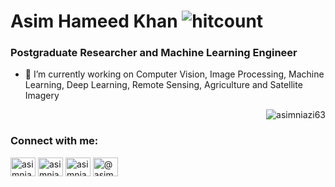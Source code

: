 <h1 align="left"> Asim Hameed Khan <img src="https://komarev.com/ghpvc/?username=asimniazi63&label=Profile%20views&color=0e75b6&style=flat" alt="hitcount" /> </h1>
<h3 align="left">Postgraduate Researcher and Machine Learning Engineer</h3>

- 🤔 I’m currently working on Computer Vision, Image Processing, Machine Learning, Deep Learning, Remote Sensing, Agriculture and Satellite Imagery



<p>&nbsp;<img align="right" src="https://github-readme-stats.vercel.app/api?username=asimniazi63&show_icons=true&locale=en" alt="asimniazi63" /></p>

<h3 align="left">Connect with me:</h3>
<p align="left">
<a href="https://linkedin.com/in/asimniazi63" target="blank"><img align="center" src="https://raw.githubusercontent.com/rahuldkjain/github-profile-readme-generator/master/src/images/icons/Social/linked-in-alt.svg" alt="asimniazi63" height="30" width="40" /></a>
<a href="https://kaggle.com/asimniazi63" target="blank"><img align="center" src="https://raw.githubusercontent.com/rahuldkjain/github-profile-readme-generator/master/src/images/icons/Social/kaggle.svg" alt="asimniazi63" height="30" width="40" /></a>
<a href="https://instagram.com/asimniazi63" target="blank"><img align="center" src="https://raw.githubusercontent.com/rahuldkjain/github-profile-readme-generator/master/src/images/icons/Social/instagram.svg" alt="asimniazi63" height="30" width="40" /></a>
<a href="https://medium.com/@asimniazi63" target="blank"><img align="center" src="https://raw.githubusercontent.com/rahuldkjain/github-profile-readme-generator/master/src/images/icons/Social/medium.svg" alt="@asimniazi63" height="30" width="40" /></a>
</p>
